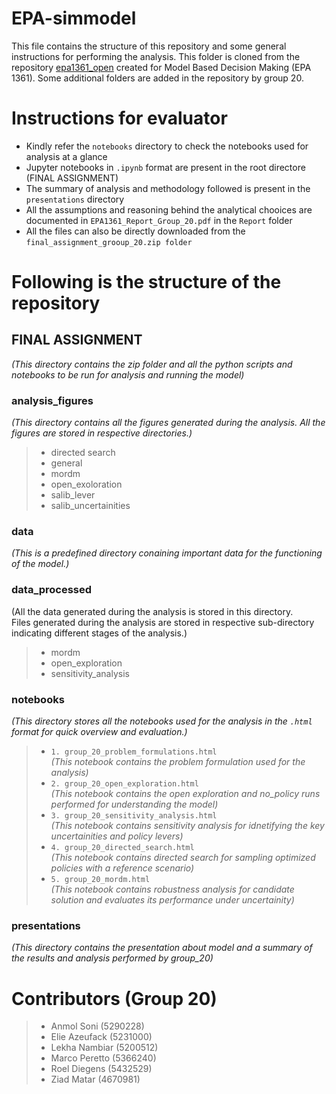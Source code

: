 # EPA-simmodel
This file contains the structure of this repository and some general instructions for performing the analysis. This folder is cloned from the repository [epa1361_open](https://github.com/quaquel/epa1361_open) created for Model Based Decision Making (EPA 1361). Some additional folders are added in the repository by group 20.

# Instructions for evaluator
- Kindly refer the `notebooks` directory to check the notebooks used for analysis at a glance
- Jupyter notebooks in `.ipynb` format are present in the root directore (FINAL ASSIGNMENT)
- The summary of analysis and methodology followed is present in the `presentations` directory
- All the assumptions and reasoning behind the analytical chooices are documented in `EPA1361_Report_Group_20.pdf` in the `Report` folder
- All the files can also be directly downloaded from the `final_assignment_grooup_20.zip folder`

# Following is the structure of the repository

## **FINAL ASSIGNMENT**<br/>
*(This directory contains the zip folder and all the python scripts and notebooks to be run for analysis and running the model)*<br/>

### **analysis_figures**<br/>
 *(This directory contains all the figures generated during the analysis. All the figures are stored in respective directories.)*<br/>
 > - directed search<br/>
 > - general<br/>
 > - mordm<br/>
 > - open_exoloration<br/>
 > - salib_lever<br/>
 > - salib_uncertainities<br/>



### **data**<br/>
*(This is a predefined directory conaining important data for the functioning of the model.)*<br/>

### **data_processed**<br/>
(All the data generated during the analysis is stored in this directory.<br/>
Files generated during the analysis are stored in respective sub-directory indicating different stages of the analysis.)<br/>
> - mordm<br/>
> - open_exploration<br/>
> - sensitivity_analysis<br/>

### **notebooks** <br/>
 *(This directory stores all the notebooks used for the analysis in the `.html` format for quick overview and evaluation.)*<br/>
> - `1. group_20_problem_formulations.html` <br/>
 *(This notebook contains the problem formulation used for the analysis)*<br/>
> - `2. group_20_open_exploration.html` <br/>
  *(This notebook contains the open exploration and no_policy runs performed for understanding the model)*<br/>
> - `3. group_20_sensitivity_analysis.html` <br/>
  *(This notebook contains sensitivity analysis for idnetifying the key uncertainities and policy levers)*<br/>
> - `4. group_20_directed_search.html`<br/>
 *(This notebook contains directed search for sampling optimized policies with a reference scenario)*<br/>
> - `5. group_20_mordm.html`<br/>
*(This notebook contains robustness analysis for candidate solution and evaluates its performance under uncertainity)*<br/>

### **presentations**<br/>
 *(This directory contains the presentation about model and a summary of the results and analysis performed by group_20)*<br/>


# Contributors (Group 20)
> - Anmol Soni (5290228)
> - Elie Azeufack (5231000)
> - Lekha Nambiar (5200512)
> - Marco Peretto (5366240)
> - Roel Diegens (5432529)
> - Ziad Matar (4670981)
